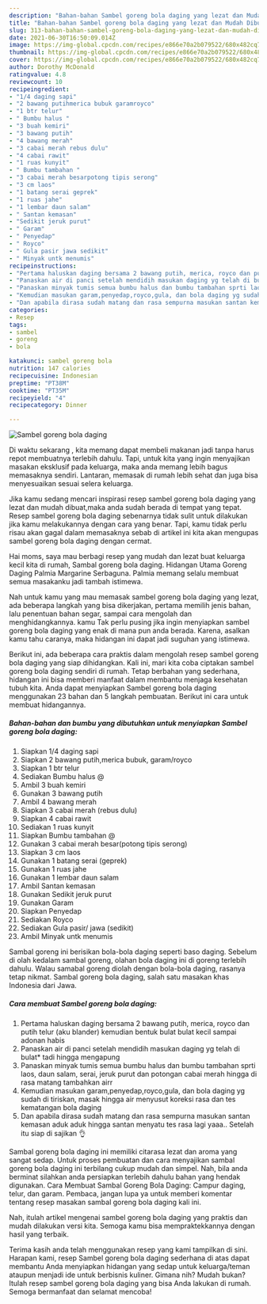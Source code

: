 ```yaml
---
description: "Bahan-bahan Sambel goreng bola daging yang lezat dan Mudah Dibuat"
title: "Bahan-bahan Sambel goreng bola daging yang lezat dan Mudah Dibuat"
slug: 313-bahan-bahan-sambel-goreng-bola-daging-yang-lezat-dan-mudah-dibuat
date: 2021-06-30T16:50:09.014Z
image: https://img-global.cpcdn.com/recipes/e866e70a2b079522/680x482cq70/sambel-goreng-bola-daging-foto-resep-utama.jpg
thumbnail: https://img-global.cpcdn.com/recipes/e866e70a2b079522/680x482cq70/sambel-goreng-bola-daging-foto-resep-utama.jpg
cover: https://img-global.cpcdn.com/recipes/e866e70a2b079522/680x482cq70/sambel-goreng-bola-daging-foto-resep-utama.jpg
author: Dorothy McDonald
ratingvalue: 4.8
reviewcount: 10
recipeingredient:
- "1/4 daging sapi"
- "2 bawang putihmerica bubuk garamroyco"
- "1 btr telur"
- " Bumbu halus "
- "3 buah kemiri"
- "3 bawang putih"
- "4 bawang merah"
- "3 cabai merah rebus dulu"
- "4 cabai rawit"
- "1 ruas kunyit"
- " Bumbu tambahan "
- "3 cabai merah besarpotong tipis serong"
- "3 cm laos"
- "1 batang serai geprek"
- "1 ruas jahe"
- "1 lembar daun salam"
- " Santan kemasan"
- "Sedikit jeruk purut"
- " Garam"
- " Penyedap"
- " Royco"
- " Gula pasir jawa sedikit"
- " Minyak untk menumis"
recipeinstructions:
- "Pertama haluskan daging bersama 2 bawang putih, merica, royco dan putih telur (aku blander) kemudian bentuk bulat bulat kecil sampai adonan habis"
- "Panaskan air di panci setelah mendidih masukan daging yg telah di bulat* tadi hingga mengapung"
- "Panaskan minyak tumis semua bumbu halus dan bumbu tambahan sprti laos, daun salam, serai, jeruk purut dan potongan cabai merah hingga di rasa matang tambahkan airr"
- "Kemudian masukan garam,penyedap,royco,gula, dan bola daging yg sudah di tiriskan, masak hingga air menyusut koreksi rasa dan tes kematangan bola daging"
- "Dan apabila dirasa sudah matang dan rasa sempurna masukan santan kemasan aduk aduk hingga santan menyatu tes rasa lagi yaaa.. Setelah itu siap di sajikan 👌"
categories:
- Resep
tags:
- sambel
- goreng
- bola

katakunci: sambel goreng bola 
nutrition: 147 calories
recipecuisine: Indonesian
preptime: "PT38M"
cooktime: "PT35M"
recipeyield: "4"
recipecategory: Dinner

---
```



![Sambel goreng bola daging](https://img-global.cpcdn.com/recipes/e866e70a2b079522/680x482cq70/sambel-goreng-bola-daging-foto-resep-utama.jpg)

Di waktu  sekarang , kita memang dapat membeli makanan jadi tanpa harus repot membuatnya terlebih dahulu. Tapi, untuk kita yang ingin menyajikan masakan eksklusif pada keluarga, maka anda memang lebih bagus memasaknya sendiri. Lantaran, memasak di rumah lebih sehat dan juga bisa menyesuaikan sesuai selera keluarga.

Jika kamu sedang mencari inspirasi resep sambel goreng bola daging yang lezat dan mudah dibuat,maka anda sudah berada di tempat yang tepat. Resep sambel goreng bola daging  sebenarnya tidak sulit untuk dilakukan jika kamu melakukannya dengan cara yang benar. Tapi, kamu tidak perlu risau akan gagal dalam memasaknya 
sebab di artikel ini kita akan mengupas sambel goreng bola daging dengan cermat.  

Hai moms, saya mau berbagi resep yang mudah dan lezat buat keluarga kecil kita di rumah, Sambal goreng bola daging. Hidangan Utama Goreng Daging Palmia Margarine Serbaguna. Palmia memang selalu membuat semua masakanku jadi tambah istimewa.

Nah untuk kamu yang mau memasak sambel goreng bola daging yang lezat, ada beberapa langkah yang bisa dikerjakan, pertama memilih jenis bahan, lalu penentuan bahan segar, sampai cara mengolah dan menghidangkannya. kamu Tak perlu pusing jika ingin menyiapkan sambel goreng bola daging yang enak di mana pun anda berada. Karena, asalkan kamu  tahu caranya, maka hidangan ini dapat jadi suguhan yang istimewa.

Berikut ini, ada beberapa cara praktis  dalam mengolah resep sambel goreng bola daging yang siap dihidangkan. Kali ini, mari kita coba ciptakan sambel goreng bola daging sendiri di rumah. Tetap berbahan yang sederhana, hidangan ini bisa memberi manfaat dalam membantu menjaga kesehatan tubuh kita. Anda dapat menyiapkan Sambel goreng bola daging menggunakan 23 bahan dan 5 langkah pembuatan. Berikut ini cara untuk membuat hidangannya.

<!--inarticleads1-->

##### Bahan-bahan dan bumbu yang dibutuhkan untuk menyiapkan Sambel goreng bola daging:

1. Siapkan 1/4 daging sapi
1. Siapkan 2 bawang putih,merica bubuk, garam/royco
1. Siapkan 1 btr telur
1. Sediakan  Bumbu halus @
1. Ambil 3 buah kemiri
1. Gunakan 3 bawang putih
1. Ambil 4 bawang merah
1. Siapkan 3 cabai merah (rebus dulu)
1. Siapkan 4 cabai rawit
1. Sediakan 1 ruas kunyit
1. Siapkan  Bumbu tambahan @
1. Gunakan 3 cabai merah besar(potong tipis serong)
1. Siapkan 3 cm laos
1. Gunakan 1 batang serai (geprek)
1. Gunakan 1 ruas jahe
1. Gunakan 1 lembar daun salam
1. Ambil  Santan kemasan
1. Gunakan Sedikit jeruk purut
1. Gunakan  Garam
1. Siapkan  Penyedap
1. Sediakan  Royco
1. Sediakan  Gula pasir/ jawa (sedikit)
1. Ambil  Minyak untk menumis


Sambal goreng ini berisikan bola-bola daging seperti baso daging. Sebelum di olah kedalam sambal goreng, olahan bola daging ini di goreng terlebih dahulu. Walau samabal goreng diolah dengan bola-bola daging, rasanya tetap nikmat. Sambal goreng bola daging, salah satu masakan khas Indonesia dari Jawa. 

<!--inarticleads2-->

##### Cara membuat Sambel goreng bola daging:

1. Pertama haluskan daging bersama 2 bawang putih, merica, royco dan putih telur (aku blander) kemudian bentuk bulat bulat kecil sampai adonan habis
1. Panaskan air di panci setelah mendidih masukan daging yg telah di bulat* tadi hingga mengapung
1. Panaskan minyak tumis semua bumbu halus dan bumbu tambahan sprti laos, daun salam, serai, jeruk purut dan potongan cabai merah hingga di rasa matang tambahkan airr
1. Kemudian masukan garam,penyedap,royco,gula, dan bola daging yg sudah di tiriskan, masak hingga air menyusut koreksi rasa dan tes kematangan bola daging
1. Dan apabila dirasa sudah matang dan rasa sempurna masukan santan kemasan aduk aduk hingga santan menyatu tes rasa lagi yaaa.. Setelah itu siap di sajikan 👌


Sambal goreng bola daging ini memiliki citarasa lezat dan aroma yang sangat sedap. Untuk proses pembuatan dan cara menyajikan sambal goreng bola daging ini terbilang cukup mudah dan simpel. Nah, bila anda berminat silahkan anda persiapkan terlebih dahulu bahan yang hendak digunakan. Cara Membuat Sambal Goreng Bola Daging: Campur daging, telur, dan garam. Pembaca, jangan lupa ya untuk memberi komentar tentang resep masakan sambal goreng bola daging kali ini. 

Nah, itulah artikel mengenai  sambel goreng bola daging  yang praktis dan mudah dilakukan versi kita. Semoga kamu bisa mempraktekkannya dengan hasil yang terbaik. 

Terima kasih anda telah menggunakan resep yang kami tampilkan di sini. Harapan kami, resep  Sambel goreng bola daging sederhana di atas dapat membantu Anda menyiapkan hidangan yang sedap untuk keluarga/teman ataupun menjadi ide untuk berbisnis kuliner. Gimana nih? Mudah bukan? Itulah resep sambel goreng bola daging yang bisa Anda lakukan di rumah. Semoga bermanfaat dan selamat mencoba!

